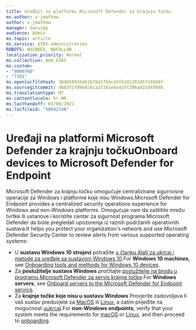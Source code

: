 ```yaml
---
title: Uređaji na platformi Microsoft Defender za krajnju točku
ms.author: v-jmathew
author: v-jmathew
manager: dansimp
audience: Admin
ms.topic: article
ms.service: o365-administration
ROBOTS: NOINDEX, NOFOLLOW
localization_priority: Normal
ms.collection: Adm_O365
ms.custom:
- "9000760"
- "7391"
ms.openlocfilehash: 38d650936d61b78d1f54cd3f6101283d57c6949f
ms.sourcegitcommit: 4883f1f89d4c6ca23161e9a43ff206ad21d4f09b
ms.translationtype: MT
ms.contentlocale: hr-HR
ms.lasthandoff: 03/08/2021
ms.locfileid: "50692748"
---
```

# <a name="onboard-devices-to-microsoft-defender-for-endpoint"></a><span data-ttu-id="43742-102">Uređaji na platformi Microsoft Defender za krajnju točku</span><span class="sxs-lookup"><span data-stu-id="43742-102">Onboard devices to Microsoft Defender for Endpoint</span></span>

<span data-ttu-id="43742-103">Microsoft Defender za krajnju točku omogućuje centralizirane sigurnosne operacije za Windows i platforme koje nisu Windows.</span><span class="sxs-lookup"><span data-stu-id="43742-103">Microsoft Defender for Endpoint provides a centralized security operations experience for Windows and non-Windows platforms.</span></span> <span data-ttu-id="43742-104">Omogućuje vam da zaštitite mrežu tvrtke ili ustanove i koristite centar za sigurnost programa Microsoft Defender da biste pregledali upozorenja iz raznih podržanih operativnih sustava:</span><span class="sxs-lookup"><span data-stu-id="43742-104">It helps you protect your organization's network and use Microsoft Defender Security Center to review alerts from various supported operating systems:</span></span>

- <span data-ttu-id="43742-105">U **sustavu Windows 10 strojevi** potražite [u članku Alati za ukrcaj i metode za uređaje sa sustavom Windows 10](https://go.microsoft.com/fwlink/?linkid=2143460).</span><span class="sxs-lookup"><span data-stu-id="43742-105">For **Windows 10 machines**, see [Onboarding tools and methods for Windows 10 devices](https://go.microsoft.com/fwlink/?linkid=2143460).</span></span>
- <span data-ttu-id="43742-106">Za **poslužitelje sustava Windows** pročitajte [poslužitelje na brodu u programu Microsoft Defender za servis krajnje točke](https://go.microsoft.com/fwlink/?linkid=2143627).</span><span class="sxs-lookup"><span data-stu-id="43742-106">For **Windows servers**, see [Onboard servers to the Microsoft Defender for Endpoint service](https://go.microsoft.com/fwlink/?linkid=2143627).</span></span>
- <span data-ttu-id="43742-107">Za **krajnje točke koje nisu u sustavu Windows** Provjerite zadovoljava li vaš sustav preduvjete za [MacOS](https://go.microsoft.com/fwlink/?linkid=2143461) ili [Linux](https://go.microsoft.com/fwlink/?linkid=2143462), a zatim prijeđite na mogućnost [uukrcaj](https://go.microsoft.com/fwlink/?linkid=2143628).</span><span class="sxs-lookup"><span data-stu-id="43742-107">For **non-Windows endpoints**, verify that your system meets the requirements for [macOS](https://go.microsoft.com/fwlink/?linkid=2143461) or [Linux](https://go.microsoft.com/fwlink/?linkid=2143462), and then proceed to [onboarding](https://go.microsoft.com/fwlink/?linkid=2143628).</span></span>
